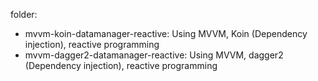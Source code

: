 folder:
 - mvvm-koin-datamanager-reactive: Using MVVM, Koin (Dependency injection), reactive programming
 - mvvm-dagger2-datamanager-reactive:  Using MVVM, dagger2 (Dependency injection), reactive programming
